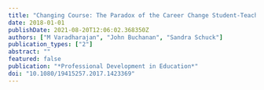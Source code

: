```yaml
---
title: "Changing Course: The Paradox of the Career Change Student-Teacher"
date: 2018-01-01
publishDate: 2021-08-20T12:06:02.368350Z
authors: ["M Varadharajan", "John Buchanan", "Sandra Schuck"]
publication_types: ["2"]
abstract: ""
featured: false
publication: "*Professional Development in Education*"
doi: "10.1080/19415257.2017.1423369"
---
```


